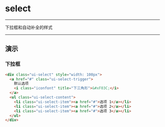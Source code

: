 # select

---

下拉框和自动补全的样式

---

## 演示

<link type="text/css" rel="stylesheet" media="screen" href="src/select.css">

### 下拉框

````html
<div class="ui-select" style="width: 100px">
  <a href="#" class="ui-select-trigger">
    默认选项
    <i class="iconfont" title="下三角形">&#xF03C;</i>
  </a>
  <ul class="ui-select-content">
    <li class="ui-select-item"><a href="#">选项 1</a></li>
    <li class="ui-select-item"><a href="#">选项 2</a></li>
    <li class="ui-select-item"><a href="#">选项 3</a></li>
  </ul>
</div>
````

